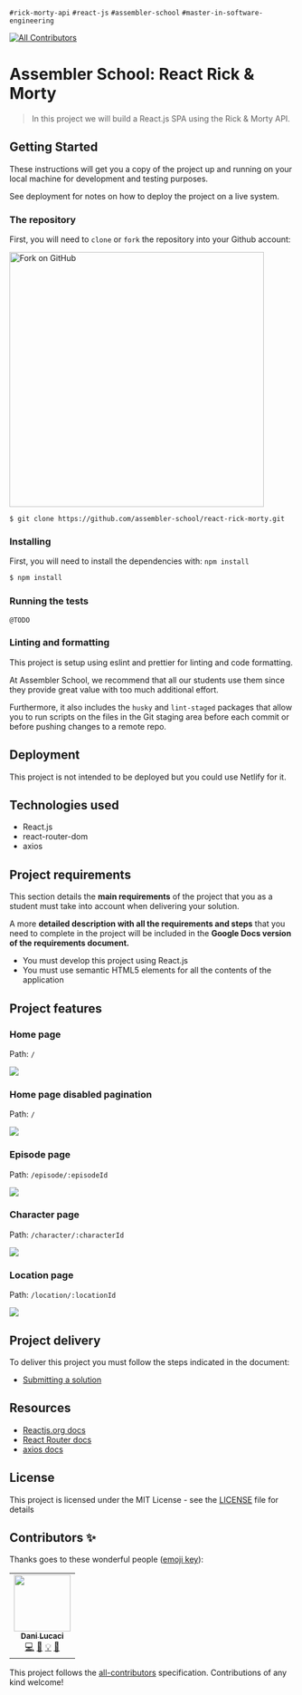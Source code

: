 `#rick-morty-api` `#react-js` `#assembler-school`
`#master-in-software-engineering`

<!-- ALL-CONTRIBUTORS-BADGE:START - Do not remove or modify this section -->

[![All Contributors](https://img.shields.io/badge/all_contributors-1-orange.svg?style=flat-square)](#contributors-)

<!-- ALL-CONTRIBUTORS-BADGE:END -->

# Assembler School: React Rick & Morty

> In this project we will build a React.js SPA using the Rick & Morty API.

## Getting Started

These instructions will get you a copy of the project up and running on your
local machine for development and testing purposes.

See deployment for notes on how to deploy the project on a live system.

### The repository

First, you will need to `clone` or `fork` the repository into your Github
account:

<img src="https://docs.github.com/assets/images/help/repository/fork_button.jpg" alt="Fork on GitHub" width='450'>

```
$ git clone https://github.com/assembler-school/react-rick-morty.git
```

### Installing

First, you will need to install the dependencies with: `npm install`

```sh
$ npm install
```

### Running the tests

```
@TODO
```

### Linting and formatting

This project is setup using eslint and prettier for linting and code formatting.

At Assembler School, we recommend that all our students use them since they
provide great value with too much additional effort.

Furthermore, it also includes the `husky` and `lint-staged` packages that allow
you to run scripts on the files in the Git staging area before each commit or
before pushing changes to a remote repo.

## Deployment

This project is not intended to be deployed but you could use Netlify for it.

## Technologies used

- React.js
- react-router-dom
- axios

## Project requirements

This section details the **main requirements** of the project that you as a
student must take into account when delivering your solution.

A more **detailed description with all the requirements and steps** that you
need to complete in the project will be included in the **Google Docs version of
the requirements document.**

- You must develop this project using React.js
- You must use semantic HTML5 elements for all the contents of the application

## Project features

### Home page

Path: `/`

<img src="src/images/01-home-start.png" >

### Home page disabled pagination

Path: `/`

<img src="src/images/02-home-disabled-next-page.png" >

### Episode page

Path: `/episode/:episodeId`

<img src="src/images/03-episode-page.png" >

### Character page

Path: `/character/:characterId`

<img src="src/images/04-character-page.png" >

### Location page

Path: `/location/:locationId`

<img src="src/images/05-location-page.png" >

## Project delivery

To deliver this project you must follow the steps indicated in the document:

- [Submitting a solution](https://www.notion.so/Submitting-a-solution-524dab1a71dd4b96903f26385e24cdb6)

## Resources

- [Reactjs.org docs](https://reactjs.org/)
- [React Router docs](https://reactrouter.com/web/api/Route)
- [axios docs](https://github.com/axios/axios)

## License

This project is licensed under the MIT License - see the [LICENSE](LICENSE) file
for details

## Contributors ✨

Thanks goes to these wonderful people
([emoji key](https://allcontributors.org/docs/en/emoji-key)):

<!-- ALL-CONTRIBUTORS-LIST:START - Do not remove or modify this section -->
<!-- prettier-ignore-start -->
<!-- markdownlint-disable -->
<table>
  <tr>
    <td align="center"><a href="http://www.danilucaci.com"><img src="https://avatars.githubusercontent.com/u/19062818?v=4?s=100" width="100px;" alt=""/><br /><sub><b>Dani Lucaci</b></sub></a><br /><a href="https://github.com/assembler-school/vanilla-js-project-template/commits?author=danilucaci" title="Code">💻</a> <a href="https://github.com/assembler-school/vanilla-js-project-template/commits?author=danilucaci" title="Documentation">📖</a> <a href="#example-danilucaci" title="Examples">💡</a> <a href="#tool-danilucaci" title="Tools">🔧</a></td>
  </tr>
</table>

<!-- markdownlint-restore -->
<!-- prettier-ignore-end -->

<!-- ALL-CONTRIBUTORS-LIST:END -->

This project follows the
[all-contributors](https://github.com/all-contributors/all-contributors)
specification. Contributions of any kind welcome!
